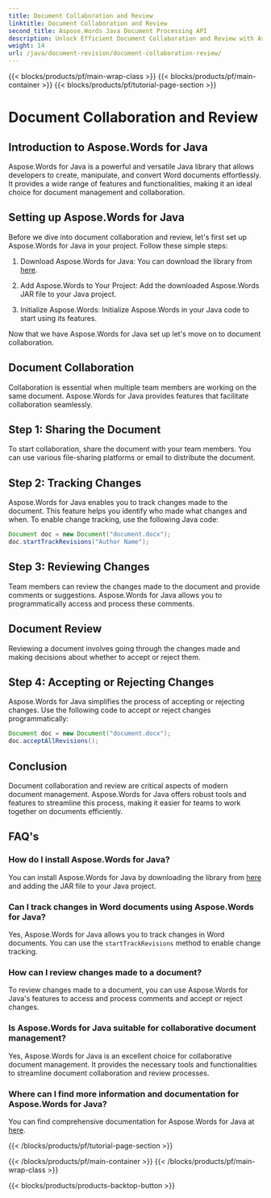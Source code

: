 ```yaml
---
title: Document Collaboration and Review
linktitle: Document Collaboration and Review
second_title: Aspose.Words Java Document Processing API
description: Unlock Efficient Document Collaboration and Review with Aspose.Words for Java. Learn How to Track Changes, Share Documents, and Streamline Workflow.
weight: 14
url: /java/document-revision/document-collaboration-review/
---
```


{{< blocks/products/pf/main-wrap-class >}}
{{< blocks/products/pf/main-container >}}
{{< blocks/products/pf/tutorial-page-section >}}

# Document Collaboration and Review


## Introduction to Aspose.Words for Java

Aspose.Words for Java is a powerful and versatile Java library that allows developers to create, manipulate, and convert Word documents effortlessly. It provides a wide range of features and functionalities, making it an ideal choice for document management and collaboration.

## Setting up Aspose.Words for Java

Before we dive into document collaboration and review, let's first set up Aspose.Words for Java in your project. Follow these simple steps:

1. Download Aspose.Words for Java: You can download the library from [here](https://releases.aspose.com/words/java/).

2. Add Aspose.Words to Your Project: Add the downloaded Aspose.Words JAR file to your Java project.

3. Initialize Aspose.Words: Initialize Aspose.Words in your Java code to start using its features.

Now that we have Aspose.Words for Java set up let's move on to document collaboration.

## Document Collaboration

Collaboration is essential when multiple team members are working on the same document. Aspose.Words for Java provides features that facilitate collaboration seamlessly.

## Step 1: Sharing the Document

To start collaboration, share the document with your team members. You can use various file-sharing platforms or email to distribute the document.

## Step 2: Tracking Changes

Aspose.Words for Java enables you to track changes made to the document. This feature helps you identify who made what changes and when. To enable change tracking, use the following Java code:

```java
Document doc = new Document("document.docx");
doc.startTrackRevisions("Author Name");
```

## Step 3: Reviewing Changes

Team members can review the changes made to the document and provide comments or suggestions. Aspose.Words for Java allows you to programmatically access and process these comments.

## Document Review

Reviewing a document involves going through the changes made and making decisions about whether to accept or reject them.

## Step 4: Accepting or Rejecting Changes

Aspose.Words for Java simplifies the process of accepting or rejecting changes. Use the following code to accept or reject changes programmatically:

```java
Document doc = new Document("document.docx");
doc.acceptAllRevisions();
```

## Conclusion

Document collaboration and review are critical aspects of modern document management. Aspose.Words for Java offers robust tools and features to streamline this process, making it easier for teams to work together on documents efficiently.

## FAQ's

### How do I install Aspose.Words for Java?

You can install Aspose.Words for Java by downloading the library from [here](https://releases.aspose.com/words/java/) and adding the JAR file to your Java project.

### Can I track changes in Word documents using Aspose.Words for Java?

Yes, Aspose.Words for Java allows you to track changes in Word documents. You can use the `startTrackRevisions` method to enable change tracking.

### How can I review changes made to a document?

To review changes made to a document, you can use Aspose.Words for Java's features to access and process comments and accept or reject changes.

### Is Aspose.Words for Java suitable for collaborative document management?

Yes, Aspose.Words for Java is an excellent choice for collaborative document management. It provides the necessary tools and functionalities to streamline document collaboration and review processes.

### Where can I find more information and documentation for Aspose.Words for Java?

You can find comprehensive documentation for Aspose.Words for Java at [here](https://reference.aspose.com/words/java/).

{{< /blocks/products/pf/tutorial-page-section >}}

{{< /blocks/products/pf/main-container >}}
{{< /blocks/products/pf/main-wrap-class >}}

{{< blocks/products/products-backtop-button >}}
